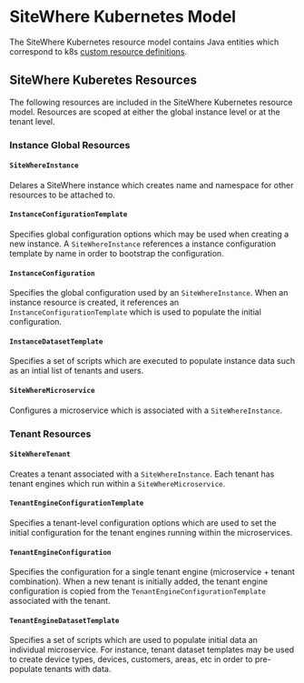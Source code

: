# SiteWhere Kubernetes Model

The SiteWhere Kubernetes resource model contains Java entities which correspond
to k8s [custom resource definitions](https://kubernetes.io/docs/concepts/extend-kubernetes/api-extension/custom-resources/).

## SiteWhere Kuberetes Resources

The following resources are included in the SiteWhere Kubernetes resource model. Resources are scoped at either the global
instance level or at the tenant level.

### Instance Global Resources

#### `SiteWhereInstance`
Delares a SiteWhere instance which creates name and namespace for other
resources to be attached to.

#### `InstanceConfigurationTemplate`
Specifies global configuration options which may be used when creating 
a new instance. A `SiteWhereInstance` references a instance configuration
template by name in order to bootstrap the configuration.

#### `InstanceConfiguration`
Specifies the global configuration used by an `SiteWhereInstance`. When an
instance resource is created, it references an `InstanceConfigurationTemplate`
which is used to populate the initial configuration.

#### `InstanceDatasetTemplate`
Specifies a set of scripts which are executed to populate instance data
such as an intial list of tenants and users.

#### `SiteWhereMicroservice`
Configures a microservice which is associated with a `SiteWhereInstance`.

### Tenant Resources

#### `SiteWhereTenant`
Creates a tenant associated with a `SiteWhereInstance`. Each tenant has tenant 
engines which run within a `SiteWhereMicroservice`.

#### `TenantEngineConfigurationTemplate`
Specifies a tenant-level configuration options which are used to set the
initial configuration for the tenant engines running within the microservices.

#### `TenantEngineConfiguration`
Specifies the configuration for a single tenant engine (microservice + tenant combination).
When a new tenant is initially added, the tenant engine configuration is copied from
the `TenantEngineConfigurationTemplate` associated with the tenant.

#### `TenantEngineDatasetTemplate`
Specifies a set of scripts which are used to populate initial data an individual
microservice. For instance, tenant dataset templates may be used to create device
types, devices, customers, areas, etc in order to pre-populate tenants with data.

